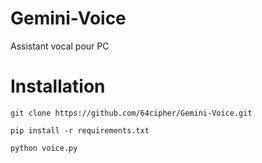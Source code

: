 # Gemini-Voice
Assistant vocal pour PC

# Installation
```git clone https://github.com/64cipher/Gemini-Voice.git```

```pip install -r requirements.txt```

```python voice.py```
